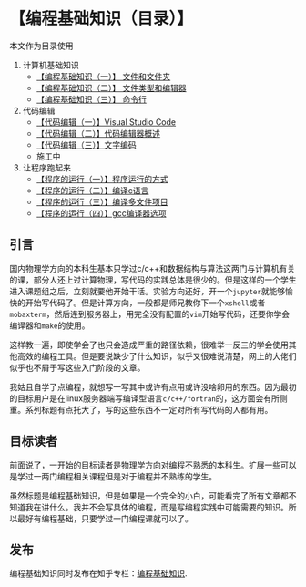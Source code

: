 # 【编程基础知识（目录）】

本文作为目录使用

1. 计算机基础知识
   - [【编程基础知识（一）】 文件和文件夹](learn-about-computer/explorer.md)
   - [【编程基础知识（二）】 文件类型和编辑器](learn-about-computer/notepad.md)
   - [【编程基础知识（三）】 命令行](learn-about-computer/cmd.md)
2. 代码编辑
   - [【代码编辑（一）】Visual Studio Code](code-edit/vscode.md)
   - [【代码编辑（二）】代码编辑器概述](code-edit/editor.md)
   - [【代码编辑（三）】文字编码](code-edit/encode.md)
   - 施工中
3. 让程序跑起来
   - [【程序的运行（一）】程序运行的方式](let-the-program-run/how-program-run.md)
   - [【程序的运行（二）】编译c语言](let-the-program-run/compile-c-language.md)
   - [【程序的运行（三）】编译多文件项目](let-the-program-run/compile-multi-file-project.md)
   - [【程序的运行（四）】gcc编译器选项](let-the-program-run/compile-options.md)

## 引言

国内物理学方向的本科生基本只学过c/c++和数据结构与算法这两门与计算机有关的课，部分人还上过计算物理，写代码的实践总体是很少的。但是这样的一个学生进入课题组之后，立刻就要他开始干活。实验方向还好，开一个`jupyter`就能够愉快的开始写代码了。但是计算方向，一般都是师兄教你下一个`xshell`或者`mobaxterm`，然后连到服务器上，用完全没有配置的`vim`开始写代码，还要你学会编译器和`make`的使用。

这样教一遍，即使学会了也只会造成严重的路径依赖，很难举一反三的学会使用其他高效的编程工具。但是要说缺少了什么知识，似乎又很难说清楚，网上的大佬们似乎也不屑于写这些入门阶段的文章。

我姑且自学了点编程，就想写一写其中或许有点用或许没啥卵用的东西。因为最初的目标用户是在linux服务器端写编译型语言`c/c++/fortran`的，这方面会有所侧重。系列标题有点托大了，写的这些东西不一定对所有写代码的人都有用。

## 目标读者

前面说了，一开始的目标读者是物理学方向对编程不熟悉的本科生。扩展一些可以是学过一两门编程相关课程但是对于编程并不熟练的学生。

虽然标题是编程基础知识，但是如果是一个完全的小白，可能看完了所有文章都不知道我在讲什么。我并不会写具体的编程，而是写编程实践中可能需要的知识。所以最好有编程基础，只要学过一门编程课就可以了。

## 发布

编程基础知识同时发布在知乎专栏：[编程基础知识](https://www.zhihu.com/column/c_1397511658340835328).